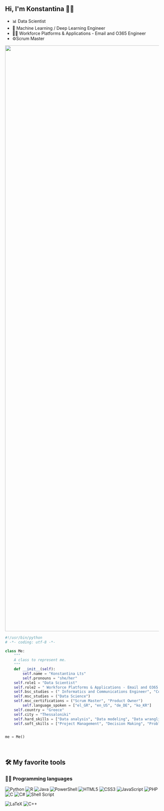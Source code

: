 ## Hi, I'm Konstantina 👋🏻
- 📊 Data Scientist
- 🧠 Machine Learning / Deep Learning Engineer
- 👩‍💻 Workforce Platforms & Applications - Email and O365 Engineer
- ⚙Scrum Master



<img src="https://www.animatedimages.org/data/media/562/animated-line-image-0184.gif" width="1920" height=""></img>


```python
#!/usr/bin/python
# -*- coding: utf-8 -*-

class Me:
    """
    A class to represent me.
    """
    def __init__(self):
        self.name = "Konstantina Lts"
        self.pronouns = "she/her"
	self.role1 = "Data Scientist"
	self.role2 = " Workforce Platforms & Applications - Email and O365 Engineer"
	self.bsc_studies = (" Informatics and Communications Engineer", "Computer Engineer")
	self.msc_studies = ("Data Science")
	self.msc_certifications = ("Scrum Master", "Product Owner")
        self.language_spoken = ["el_GR", "en_US", "de_DE", "ko_KR"]
	self.country = "Greece"
	self.city = "Thessaloniki"
	self.hard_skills = ["Data analysis", "Data modeling", "Data wrangling", "Machine learning", "Deep Learning", "Statistics", "Quantitative analysis", "Data visualization", "Data mining", "Programming"]
	self.soft_skills = ["Project Management", "Decision Making", "Problem-Solving", "Passion", "Innovation", "Creativity", "Quality", "Attention to detail", "Communication", "Teamwork", "Work ethic", "Leadership", "Constant Improvement", "Continuous Learning", "Adaptability"]
				

me = Me()
```

<br>

## 🛠️ My favorite tools


### 👩‍💻 Programming languages

![Python](https://img.shields.io/badge/python-3670A0?style=for-the-badge&logo=python&logoColor=ffdd54)
![R](https://img.shields.io/badge/r-%23276DC3.svg?style=for-the-badge&logo=r&logoColor=white)
![Java](https://img.shields.io/badge/java-%23ED8B00.svg?style=for-the-badge&logo=java&logoColor=white)
![PowerShell](https://img.shields.io/badge/PowerShell-%235391FE.svg?style=for-the-badge&logo=powershell&logoColor=white)
![HTML5](https://img.shields.io/badge/html5-%23E34F26.svg?style=for-the-badge&logo=html5&logoColor=white)
![CSS3](https://img.shields.io/badge/css3-%231572B6.svg?style=for-the-badge&logo=css3&logoColor=white)
![JavaScript](https://img.shields.io/badge/javascript-%23323330.svg?style=for-the-badge&logo=javascript&logoColor=%23F7DF1E)
![PHP](https://img.shields.io/badge/php-%23777BB4.svg?style=for-the-badge&logo=php&logoColor=white)
![C](https://img.shields.io/badge/c-%2300599C.svg?style=for-the-badge&logo=c&logoColor=white)
![C#](https://img.shields.io/badge/c%23-%23239120.svg?style=for-the-badge&logo=c-sharp&logoColor=white)
![Shell Script](https://img.shields.io/badge/shell_script-%23121011.svg?style=for-the-badge&logo=gnu-bash&logoColor=white)





![LaTeX](https://img.shields.io/badge/latex-%23008080.svg?style=for-the-badge&logo=latex&logoColor=white)
![C++](https://img.shields.io/badge/c++-%2300599C.svg?style=for-the-badge&logo=c%2B%2B&logoColor=white)
